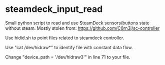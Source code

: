 # steamdeck_input_read
Small python script to read and use SteamDeck sensors/buttons state without steam. 
Mostly stolen from: https://github.com/C0rn3j/sc-controller

Use hidid.sh to point files related to steamdeck controller.

Use "cat /dev/hidraw*" to identify file with constant data flow.

Change "device_path = '/dev/hidraw3'" in line 71 to your file.
